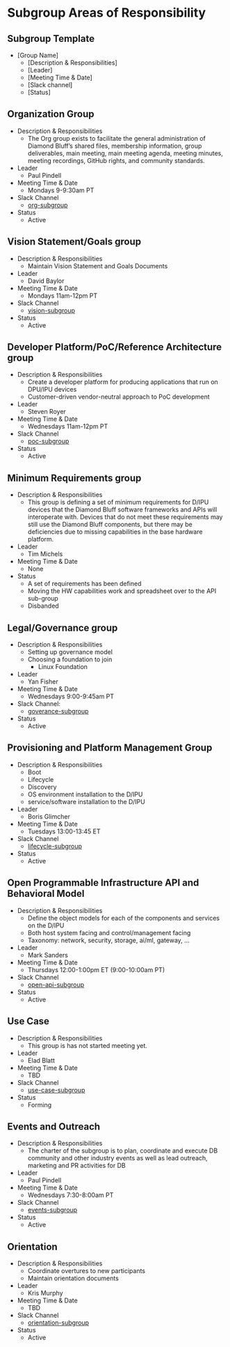 ﻿# Subgroup Areas of Responsibility

## Subgroup Template
* [Group Name]
   * [Description & Responsibilities]
   * [Leader]
   * [Meeting Time & Date]
   * [Slack channel]
   * [Status]


## Organization Group
   * Description & Responsibilities
      * The Org group exists to facilitate the general administration of Diamond
        Bluff’s shared files, membership information, group deliverables, main
        meeting, main meeting agenda, meeting minutes, meeting recordings,
        GitHub rights, and community standards.
   * Leader
      * Paul Pindell
   * Meeting Time & Date
      * Mondays 9-9:30am PT
   * Slack Channel
      * [org-subgroup](https://opi-project.slack.com/archives/C032L8R9Y2F)
   * Status
      * Active

## Vision Statement/Goals group
   * Description & Responsibilities
      * Maintain Vision Statement and Goals Documents
   * Leader
      * David Baylor
   * Meeting Time & Date
      * Mondays 11am-12pm PT
   * Slack Channel
      * [vision-subgroup](https://opi-project.slack.com/archives/C0344U70R8W)
   * Status
      * Active

## Developer Platform/PoC/Reference Architecture group
   * Description & Responsibilities
      * Create a developer platform for producing applications that run on
        DPU/IPU devices
      * Customer-driven vendor-neutral approach to PoC development
   * Leader
      * Steven Royer
   * Meeting Time & Date
      * Wednesdays 11am-12pm PT
   * Slack Channel
      * [poc-subgroup](https://opi-project.slack.com/archives/C033E418VCK)
   * Status
      * Active

## Minimum Requirements group
   * Description & Responsibilities
      * This group is defining a set of minimum requirements for D/IPU devices
        that the Diamond Bluff software frameworks and APIs will interoperate
        with.  Devices that do not meet these requirements may still use the
        Diamond Bluff components, but there may be deficiencies due to missing
        capabilities in the base hardware platform.
   * Leader
      * Tim Michels
   * Meeting Time & Date
      * None
   * Status
      * A set of requirements has been defined
      * Moving the HW capabilities work and spreadsheet over to the API
        sub-group
      * Disbanded

## Legal/Governance group
   * Description & Responsibilities
      * Setting up governance model
      * Choosing a foundation to join
         * Linux Foundation
   * Leader
      * Yan Fisher
   * Meeting Time & Date
      * Wednesdays 9:00-9:45am PT
   * Slack Channel:
      * [goverance-subgroup](https://opi-project.slack.com/archives/C03390HJL8Y)
   * Status
      * Active

## Provisioning and Platform Management Group
   * Description & Responsibilities
      * Boot
      * Lifecycle
      * Discovery
      * OS environment installation to the D/IPU
      * service/software installation to the D/IPU
   * Leader
      * Boris Glimcher
   * Meeting Time & Date
      * Tuesdays 13:00-13:45 ET
   * Slack Channel
      * [lifecycle-subgroup](https://opi-project.slack.com/archives/C0342L6T7EC)
   * Status
      * Active

## Open Programmable Infrastructure API and Behavioral Model
   * Description & Responsibilities
      * Define the object models for each of the components and services on the
        D/IPU
      * Both host system facing and control/management facing
      * Taxonomy: network, security, storage, ai/ml, gateway, …
   * Leader
      * Mark Sanders
   * Meeting Time & Date
      * Thursdays 12:00-1:00pm ET (9:00-10:00am PT)
   * Slack Channel
      * [open-api-subgroup](https://opi-project.slack.com/archives/C0344KMEAKB)
   * Status
      * Active

## Use Case
   * Description & Responsibilities
      * This group is has not started meeting yet.
   * Leader
      * Elad Blatt
   * Meeting Time & Date
      * TBD
   * Slack Channel
      * [use-case-subgroup](https://opi-project.slack.com/archives/C038BL2KFFU)
   * Status
      * Forming

## Events and Outreach
   * Description & Responsibilities
      * The charter of the subgroup is to plan, coordinate and execute DB
        community and other industry events as well as lead outreach, marketing
        and PR activities for DB
   * Leader
      * Paul Pindell
   * Meeting Time & Date
      * Wednesdays 7:30-8:00am PT
   * Slack Channel
      * [events-subgroup](https://opi-project.slack.com/archives/C03462BB1PC)
   * Status
      * Active

## Orientation
   * Description & Responsibilities
      * Coordinate overtures to new participants
      * Maintain orientation documents
   * Leader
      * Kris Murphy
   * Meeting Time & Date
      * TBD
   * Slack Channel
      * [orientation-subgroup](https://opi-project.slack.com/archives/C03366FT5GW)
   * Status
      * Active
